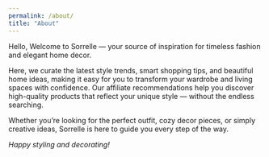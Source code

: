 ```yaml
---
permalink: /about/
title: "About"
---
```


Hello, Welcome to Sorrelle — your source of inspiration for timeless fashion and elegant home decor.

Here, we curate the latest style trends, smart shopping tips, and beautiful home ideas, making it easy for you to transform your wardrobe and living spaces with confidence. Our affiliate recommendations help you discover high-quality products that reflect your unique style — without the endless searching.

Whether you’re looking for the perfect outfit, cozy decor pieces, or simply creative ideas, Sorrelle is here to guide you every step of the way.

*Happy styling and decorating!*
